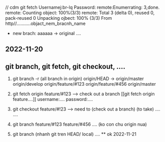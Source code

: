 // cdm git fetch
Usernamej:br-lq
Password:
remote:Enumerrating: 3,done.
remote: Counting object: 100%(3/3)
remote: Total 3 (delta 0), reused 0, pack-reused 0
Unpacking ojbect: 100% (3/3)
From http//...........objact_nem_bracnh_name
* new brach: aaaaaa -> original ....


## 2022-11-20
## git branch, git fetch,  git checkout, ....
1. git branch -r 
(all branch in origin)
origin/HEAD -> origin/master
origin/develop
origin/feature/#123
origin/feature/#456
origin/master

2. git fetch origin feature/#123   --> check out a branch [[git fetch origin feature....]]
username:....
password:....

3. git checkout feature/#!23   --> need to (check out a branch)
(to take)
....
....
4. git branch
feature/#123
feature/#456
....
(ko con chu origin nua)
5. git branch
(nhanh git tren HEAD/ local)
....
** ok 2022-11-21
